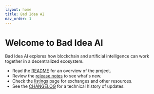 ```yaml
---
layout: home
title: Bad Idea AI
nav_order: 1
---
```


<!-- markdownlint-disable MD025 -->

# Welcome to Bad Idea AI

Bad Idea AI explores how blockchain and artificial intelligence can work
together in a decentralized ecosystem.

- Read the [README](README.md) for an overview of the project.
- Review the [release notes](BADIDEAAI_Release_Notes.md) to see what's new.
- Check the [listings](LISTINGS.md) page for exchanges and other resources.
- See the [CHANGELOG](CHANGELOG.md) for a technical history of updates.
